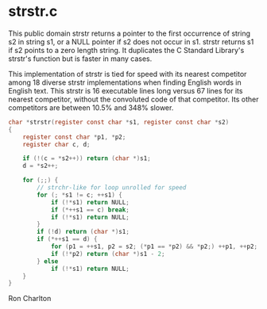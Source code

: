<!-- title: strstr.c Read Me -->
<!-- $Id: README.md,v 1.7 2024-02-28 15:18:14-05 ron Exp $ -->

# strstr.c

This public domain strstr returns a pointer to the first occurrence of string
s2 in string s1, or a NULL pointer if s2 does not occur in s1.  strstr returns
s1 if s2 points to a zero length string.  It duplicates the C Standard
Library's strstr's function but is faster in many cases.

This implementation of strstr is tied for speed with its nearest competitor
among 18 diverse strstr implementations when finding English words in
English text.  This strstr is 16 executable lines long versus 67 lines for
its nearest competitor, without the convoluted code of that competitor.
Its other competitors are between 10.5% and 348% slower.

```C
char *strstr(register const char *s1, register const char *s2)
{
    register const char *p1, *p2;
    register char c, d;

    if (!(c = *s2++)) return (char *)s1;
    d = *s2++;

    for (;;) {
        // strchr-like for loop unrolled for speed
        for (; *s1 != c; ++s1) {
            if (!*s1) return NULL;
            if (*++s1 == c) break;
            if (!*s1) return NULL;
        }
        if (!d) return (char *)s1;
        if (*++s1 == d) {
            for (p1 = ++s1, p2 = s2; (*p1 == *p2) && *p2;) ++p1, ++p2;
            if (!*p2) return (char *)s1 - 2;
        } else
            if (!*s1) return NULL;
    }
}
```

Ron Charlton
